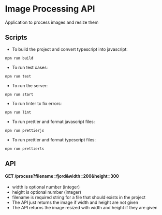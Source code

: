 # Image Processing API
 Application to process images and resize them

## Scripts
 - To build the project and convert typescript into javascript: 
 
 ```bash
npm run build
```

 - To run test cases: 
 
 ```bash
npm run test
```



 - To run the server: 
 
 ```bash
npm run start
```



 - To run linter to fix errors: 
 
 ```bash
npm run lint
```



 - To run prettier and format javascript files: 
 
 ```bash
npm run prettierjs
```





 - To run prettier and format typescript files: 
 
 ```bash
npm run prettierts
```

## API

#### GET /process?filename=fjord&width=200&height=300
- width is optional number (integer)
- height is optional number (integer)
- filename is required string for a file that should exists in the project
- The API just returns the image if width and height are not given
- The API returns the image resized with width and height if they are given


